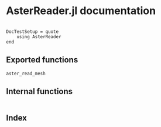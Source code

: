 # AsterReader.jl documentation

```@contents
```

```@meta
DocTestSetup = quote
    using AsterReader
end
```

## Exported functions

```@docs
aster_read_mesh
```

## Internal functions

```@docs
```

## Index

```@index
```
